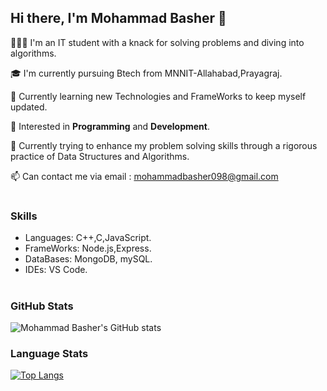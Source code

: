 ## Hi there, I'm Mohammad Basher 👋

👨🏻‍💻 I'm an IT student with a knack for solving problems and diving into algorithms.

🎓 I'm currently pursuing Btech from MNNIT-Allahabad,Prayagraj.

💪 Currently learning new Technologies and FrameWorks to keep myself updated.

👀 Interested in **Programming** and **Development**.

🌱 Currently trying to enhance my problem solving skills through a rigorous practice of Data Structures and Algorithms.

📫 Can contact me via email : mohammadbasher098@gmail.com
#
### Skills
* Languages: C++,C,JavaScript.
* FrameWorks: Node.js,Express.
* DataBases: MongoDB, mySQL.
* IDEs: VS Code.

#

### GitHub Stats
![Mohammad Basher's GitHub stats](https://github-readme-stats.vercel.app/api?username=mohammadBasher&show_icons=true&theme=radical&show_icons=true)

### Language Stats
[![Top Langs](https://github-readme-stats.vercel.app/api/top-langs/?username=mohammadBasher&layout=compact&theme=radical)](https://github.com/mohammadBasher/github-readme-stats)
